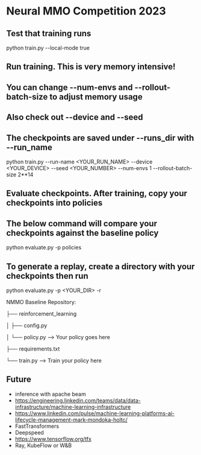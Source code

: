 # Neural MMO Competition 2023

## Test that training runs
python train.py --local-mode true

## Run training. This is very memory intensive!
## You can change --num-envs  and --rollout-batch-size to adjust memory usage
## Also check out --device and --seed
## The checkpoints are saved under --runs_dir with --run_name
python train.py --run-name <YOUR_RUN_NAME> --device <YOUR_DEVICE> --seed <YOUR_NUMBER> --num-envs 1 --rollout-batch-size 2**14

## Evaluate checkpoints. After training, copy your checkpoints into policies
## The below command will compare your checkpoints against the baseline policy
python evaluate.py -p policies

## To generate a replay, create a directory with your checkpoints then run
python evaluate.py -p <YOUR_DIR> -r


NMMO Baseline Repository:

├── reinforcement_learning

│   ├── config.py

│   └── policy.py --> Your policy goes here

├── requirements.txt

└── train.py --> Train your policy here


## Future 
- inference with apache beam
- https://engineering.linkedin.com/teams/data/data-infrastructure/machine-learning-infrastructure
- https://www.linkedin.com/pulse/machine-learning-platforms-ai-lifecycle-management-mark-mondoka-holtc/
- FastTransformers
- Deepspeed
- https://www.tensorflow.org/tfx
- Ray, KubeFlow or W&B
